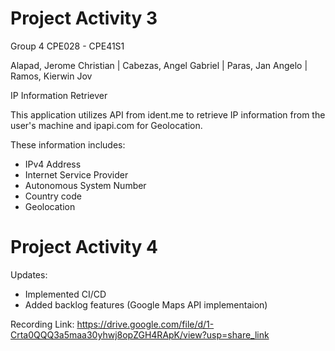# Project Activity 3
Group 4
CPE028 - CPE41S1

Alapad, Jerome Christian |
Cabezas, Angel Gabriel |
Paras, Jan Angelo |
Ramos, Kierwin Jov

IP Information Retriever

This application utilizes API from
ident.me to retrieve IP information
from the user's machine and ipapi.com for Geolocation. 

These information includes:
- IPv4 Address
- Internet Service Provider
- Autonomous System Number
- Country code
- Geolocation

# Project Activity 4
Updates:
- Implemented CI/CD
- Added backlog features
(Google Maps API implementaion)

Recording Link: https://drive.google.com/file/d/1-Crta0QQQ3a5maa30yhwj8opZGH4RApK/view?usp=share_link
